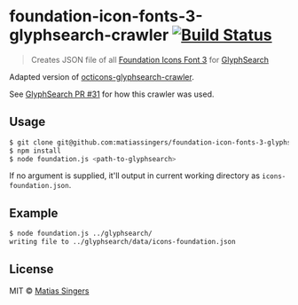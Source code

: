 # foundation-icon-fonts-3-glyphsearch-crawler [![Build Status](https://api.shippable.com/projects/53fc36ec944d7f5808f6e110/badge/master)](https://www.shippable.com/projects/53fc36ec944d7f5808f6e110)
> Creates JSON file of all [Foundation Icons Font 3](http://zurb.com/playground/foundation-icon-fonts-3) for [GlyphSearch](http://glyphsearch.com/)

Adapted version of [octicons-glyphsearch-crawler](https://github.com/matiassingers/octicons-glyphsearch-crawler).

See [GlyphSearch PR #31](https://github.com/thomaspark/glyphsearch/pull/31) for how this crawler was used.

## Usage

```sh
$ git clone git@github.com:matiassingers/foundation-icon-fonts-3-glyphsearch-crawler.git && cd foundation-icon-fonts-3-glyphsearch-crawler/
$ npm install
$ node foundation.js <path-to-glyphsearch>
```

If no argument is supplied, it'll output in current working directory as `icons-foundation.json`.

## Example

```sh
$ node foundation.js ../glyphsearch/
writing file to ../glyphsearch/data/icons-foundation.json
```

## License
MIT © [Matias Singers](http://mts.io)
